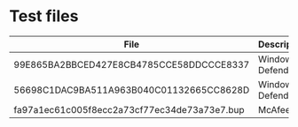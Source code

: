 # Test files

| File | Description
| --- | --- | 
|99E865BA2BBCED427E8CB4785CCE58DDCCCE8337 | Windows Defender
|56698C1DAC9BA511A963B040C01132665CC8628D | Windows Defender
|fa97a1ec61c005f8ecc2a73cf77ec34de73a73e7.bup | McAfee
